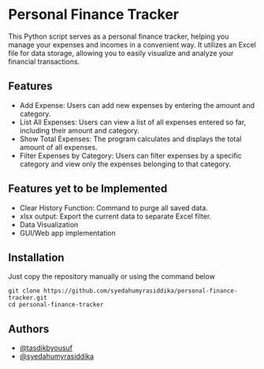 
# Personal Finance Tracker

This Python script serves as a personal finance tracker, helping you manage your expenses and incomes in a convenient way. It utilizes an Excel file for data storage, allowing you to easily visualize and analyze your financial transactions.


## Features

- Add Expense: Users can add new expenses by entering the amount and category.
- List All Expenses: Users can view a list of all expenses entered so far, including their amount and category.
- Show Total Expenses: The program calculates and displays the total amount of all expenses.
- Filter Expenses by Category: Users can filter expenses by a specific category and view only the expenses belonging to that category.

## Features yet to be Implemented

- Clear History Function: Command to purge all saved data.
- xlsx output: Export the current data to separate Excel filter.
- Data Visualization
- GUI/Web app implementation
## Installation

Just copy the repository manually or using the command below

```
git clone https://github.com/syedahumyrasiddika/personal-finance-tracker.git
cd personal-finance-tracker

```
    
## Authors

- [@tasdikbyousuf](https://www.github.com/tasdikbyousuf)
- [@syedahumyrasiddika](https://www.github.com/syedahumyrasiddika)

